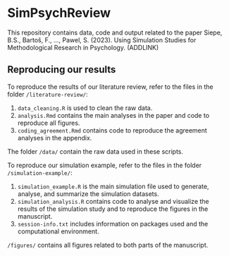 # SimPsychReview
This repository contains data, code and output related to the paper
Siepe, B.S., Bartoš, F., ..., Pawel, S. (2023). Using Simulation Studies for Methodological Research in Psychology. (ADDLINK)

## Reproducing our results

To reproduce the results of our literature review, refer to the files in the folder `/literature-review/`:
1. `data_cleaning.R` is used to clean the raw data.
2. `analysis.Rmd` contains the main analyses in the paper and code to reproduce all figures.
3. `coding_agreement.Rmd` contains code to reproduce the agreement analyses in the appendix.

The folder `/data/` contain the raw data used in these scripts.


To reproduce our simulation example, refer to the files in the folder `/simulation-example/`:
1. `simulation_example.R` is the main simulation file used to generate, analyse, and summarize the simulation datasets.
2. `simulation_analysis.R` contains code to analyse and visualize the results of the simulation study and to reproduce the figures in the manuscript.
3. `session-info.txt` includes information on packages used and the computational environment.

  `/figures/` contains all figures related to both parts of the manuscript. 
